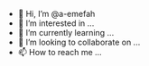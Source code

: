 - 👋 Hi, I’m @a-emefah
- 👀 I’m interested in ...
- 🌱 I’m currently learning ...
- 💞️ I’m looking to collaborate on ...
- 📫 How to reach me ...

<!---
a-emefah/a-emefah is a ✨ special ✨ repository because its `README.md` (this file) appears on your GitHub profile.
You can click the Preview link to take a look at your changes.
--->
